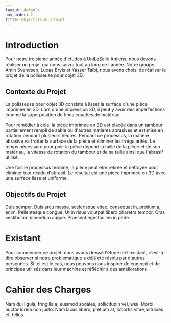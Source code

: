 ```yaml
---
layout: default
nav_order: 2
title: Objectifs du projet
---
```


# Introduction

Pour notre troisième année d'études à UniLaSalle Amiens, nous devons réaliser un projet qui nous suivra tout au long de l'année.
Notre groupe, Amin Svendsen, Lucas Bryis et Yasser Talbi, nous avons choisi de réaliser le projet de la polisseuse pour objet 3D.

## Contexte du Projet

La polisseuse pour objet 3D consiste à lisser la surface d'une pièce imprimée en 3D. Lors d'une impression 3D, il peut y avoir des imperfections comme la superposition de fines couches de matériau. 

Pour remédier à cela, la pièce imprimée en 3D est placée dans un tambour partiellement rempli de sable ou d'autres matières abrasives et est mise en rotation pendant plusieurs heures. Pendant ce processus, la matière abrasive va frotter la surface de la pièce et éliminer les irrégularités. Le temps nécessaire pour polir la pièce dépend la taille de la pièce et de son matériau, la vitesse de rotation du tambour et de sa taille ainsi que l'abrasif utilisé.  

Une fois le processus terminé, la pièce peut être retirée et nettoyée pour éliminer tout résidu d'abrasif. Le résultat est une pièce imprimée en 3D avec une surface lisse et uniforme. 

## Objectifs du Projet

Duis semper. Duis arcu massa, scelerisque vitae, consequat in, pretium a, enim. Pellentesque congue. Ut in risus volutpat libero pharetra tempor. Cras vestibulum bibendum augue. Praesent egestas leo in pede.

# Existant

Pour commencer ce projet, nous avons dressé l'étude de l'existant, c'est-à-dire observer si notre problématique a déjà été résolu par d'autres personnes. Si tel est le cas, nous pouvons nous inspirer de concept et de principes utilisés dans leur machine et réfléchir à des améliorations. 

# Cahier des Charges

Nam dui ligula, fringilla a, euismod sodales, sollicitudin vel, wisi. Morbi auctor lorem non justo. Nam lacus libero, pretium at, lobortis vitae, ultricies et, tellus.
